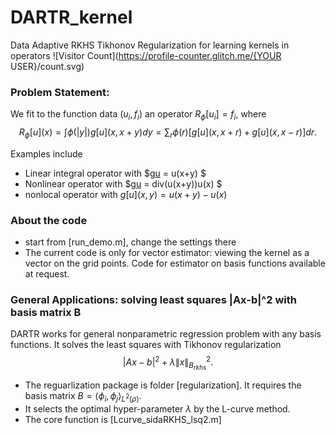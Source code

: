 # DARTR_kernel
Data Adaptive RKHS Tikhonov Regularization for learning kernels in operators
![Visitor Count](https://profile-counter.glitch.me/{YOUR USER}/count.svg)

### Problem Statement:
We fit to the function data $(u_i,f_i)$ an operator $R_\phi[u_i] = f_i$, where  
    $$ R_\phi[u](x) = \int \phi(|y|)g[u](x,x+y) dy 
                   = \sum_r \phi(r) [ g[u](x,x+r)+ g[u](x,x-r) ] dr.$$

Examples include 

- Linear integral operator with $g[u](x,y) =  u(x+y) $  
- Nonlinear operator with $g[u](x,y) = div(u(x+y))u(x) $
- nonlocal operator with $g[u](x,y) =  u(x+y)-u(x)$   


### About the code

- start from [run_demo.m], change the settings there
- The current code is only for vector estimator: viewing the kernel as a vector on the grid points. Code for estimator on basis functions available at request.  

### General Applications: solving least squares |Ax-b|^2 with basis matrix B
DARTR works for general nonparametric regression problem with any basis functions. It solves the least squares with Tikhonov regularization
$$|Ax-b|^2  + \lambda \|x\|_{B_{rkhs}}^2. $$

- The reguarlization package is folder [regularization]. It requires the basis matrix $B =\langle \phi_i,\phi_j\rangle _{L^2(\rho)}$.    
- It selects the optimal hyper-parameter $\lambda$ by the L-curve method.
- The core function is [Lcurve_sidaRKHS_lsq2.m]

